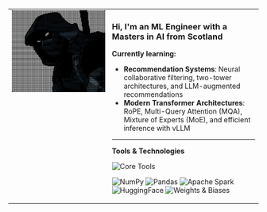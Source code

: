 <table>
<tr>
<td width="40%" valign="top">
  <img src="output2.png" alt="ASCII Art Profile" width="100%"/>
</td>
<td width="60%" valign="top">

### Hi, I'm an ML Engineer with a Masters in AI from Scotland

**Currently learning:**
- **Recommendation Systems**: Neural collaborative filtering, two-tower architectures, and LLM-augmented recommendations
- **Modern Transformer Architectures**: RoPE, Multi-Query Attention (MQA), Mixture of Experts (MoE), and efficient inference with vLLM

---

**Tools & Technologies**

<p align="left">
  <img src="https://skillicons.dev/icons?i=py,pytorch,sklearn,fastapi,docker" alt="Core Tools" />
</p>

<p align="left">
  <img src="https://img.shields.io/badge/NumPy-013243?style=for-the-badge&logo=numpy&logoColor=white" alt="NumPy"/>
  <img src="https://img.shields.io/badge/Pandas-150458?style=for-the-badge&logo=pandas&logoColor=white" alt="Pandas"/>
  <img src="https://img.shields.io/badge/Apache_Spark-E25A1C?style=for-the-badge&logo=apachespark&logoColor=white" alt="Apache Spark"/>
  <img src="https://img.shields.io/badge/HuggingFace-FFD21E?style=for-the-badge&logo=huggingface&logoColor=000" alt="HuggingFace"/>
  <img src="https://img.shields.io/badge/Weights_&_Biases-FFBE00?style=for-the-badge&logo=weightsandbiases&logoColor=000" alt="Weights & Biases"/>
</p>

</td>
</tr>
</table>
